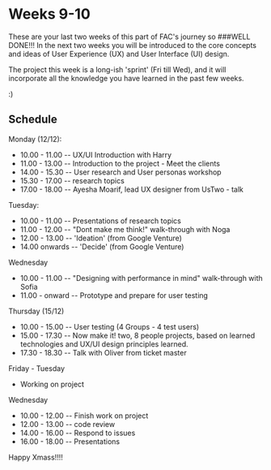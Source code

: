 # Weeks 9-10
These are your last two weeks of this part of FAC's journey so 
###WELL DONE!!! 
In the next two weeks you will be introduced to the core concepts and ideas of User Experience (UX) and User Interface (UI) design.

The project this week is a long-ish 'sprint' (Fri till Wed), and it will incorporate all the knowledge you have learned in the past few weeks. 

 :)


## Schedule
Monday (12/12): 
* 10.00 - 11.00 -- UX/UI Introduction with Harry
* 11.00 - 13.00 -- Introduction to the project - Meet the clients
* 14.00 - 15.30 -- User research and User personas workshop
* 15.30 - 17.00 -- research topics
* 17.00 - 18.00 -- Ayesha Moarif, lead UX designer from UsTwo - talk 

Tuesday:
* 10.00 - 11.00 -- Presentations of research topics 
* 11.00 - 12.00 -- "Dont make me think!" walk-through with Noga
* 12.00 - 13.00 -- 'Ideation' (from Google Venture)
* 14.00 onwards -- 'Decide' (from Google Venture)

Wednesday
* 10.00 - 11.00 -- "Designing with performance in mind" walk-through with Sofia
* 11.00 - onward -- Prototype and prepare for user testing

Thursday (15/12)
* 10.00 - 15.00 -- User testing (4 Groups - 4 test users)
* 15.00 - 17.30 -- Now make it! two, 8 people projects, based on learned technologies and UX/UI design principles learned.
* 17.30 - 18.30 -- Talk with Oliver from ticket master

Friday - Tuesday
* Working on project

Wednesday 
* 10.00 - 12.00 -- Finish work on project
* 12.00 - 13.00 -- code review
* 14.00 - 16.00 -- Respond to issues
* 16.00 - 18.00 -- Presentations

Happy Xmass!!!!


